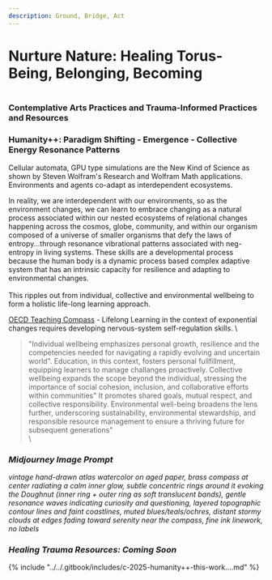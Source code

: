 ```yaml
---
description: Ground, Bridge, Act
---
```


# Nurture Nature: Healing Torus- Being, Belonging, Becoming

<figure><img src="../../.gitbook/assets/Screenshot 2025-09-02 at 5.15.48 PM.png" alt=""><figcaption></figcaption></figure>

### Contemplative Arts Practices and Trauma-Informed Practices and Resources



### Humanity++:   Paradigm Shifting - Emergence - Collective Energy Resonance Patterns&#x20;

Cellular automata, GPU type simulations are the New Kind of Science as shown by Steven Wolfram's Research and Wolfram Math applications.  Environments and agents co-adapt as interdependent ecosystems.

In reality, we are interdependent with our environments, so as the environment changes, we can learn to embrace changing as a natural process associated within our nested ecosystems of relational changes happening across the cosmos, globe, community, and within our organism composed of a universe of smaller organisms that defy the laws of entropy...through resonance vibrational patterns associated with neg-entropy in living systems. These skills are a developmental process because the human body is a dynamic process based complex adaptive system that has an intrinsic capacity for resilience and adapting to environmental changes.  \
\
This ripples out from individual, collective and environmental wellbeing to form a holistic life-long learning approach.&#x20;

[OECD Teaching Compass](https://www.oecd.org/en/publications/oecd-teaching-compass_8297a24a-en.html]) - Lifelong Learning in the context of exponential changes requires developing nervous-system self-regulation skills.  \


> &#x20;"Individual wellbeing emphasizes personal growth, resilience and the competencies needed for navigating a rapidly evolving and uncertain world".  Education, in this context, fosters personal fullfillment, equipping learners to manage challanges proactively.  Collective wellbeing expands the scope beyond the individual, stressing the importance of social cohesion, inclusion, and collaborative efforts within communities" It promotes shared goals, mutual respect, and collective responsibility.  Environmental well-being broadens the lens further, underscoring sustainability, environmental stewardship, and responsible resource management to ensure a thriving future for subsequent generations" \
> \
>

### _Midjourney Image Prompt_

_vintage hand-drawn atlas watercolor on aged paper, brass compass at center radiating a calm inner glow, subtle concentric rings around it evoking the Doughnut (inner ring + outer ring as soft translucent bands), gentle resonance waves indicating curiosity and questioning, layered topographic contour lines and faint coastlines, muted blues/teals/ochres, distant stormy clouds at edges fading toward serenity near the compass, fine ink linework, no labels_

### _Healing Trauma Resources: Coming Soon_ 

{% include "../../.gitbook/includes/c-2025-humanity++-this-work....md" %}
